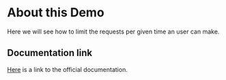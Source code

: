 # About this Demo

Here we will see how to limit the requests per given time an user can make.

## Documentation link

[Here](https://docs.nestjs.com/security/rate-limiting) is a link to the official documentation.